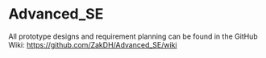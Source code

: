 # Advanced_SE

All prototype designs and requirement planning can be found in the GitHub Wiki:
https://github.com/ZakDH/Advanced_SE/wiki
